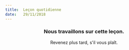 ```yaml
---
title:  Leçon quotidienne
date:   29/11/2018
---
```


### <center>Nous travaillons sur cette leçon.</center>
<center>Revenez plus tard, s'il vous plaît.</center>
